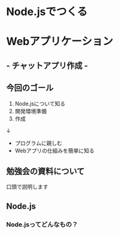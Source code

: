 # Node.jsでつくる
# Webアプリケーション
## - チャットアプリ作成 -



## 今回のゴール

1. Node.jsについて知る
2. 開発環境準備
3. 作成

↓
- プログラムに親しむ
- Webアプリの仕組みを簡単に知る



## 勉強会の資料について

口頭で説明します



## Node.js



### Node.jsってどんなもの？
